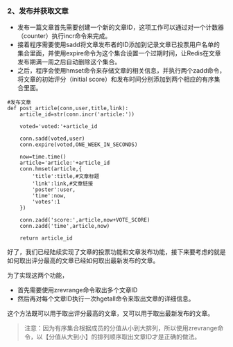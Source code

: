 ### 2、发布并获取文章

* 发布一篇文章首先需要创建一个新的文章ID，这项工作可以通过对一个计数器（counter）执行incr命令来完成。
* 接着程序需要使用sadd将文章发布者的ID添加到记录文章已投票用户名单的集合里面，并使用expire命令为这个集合设置一个过期时间，让Redis在文章发布期满一周之后自动删除这个集合。
* 之后，程序会使用hmset命令来存储文章的相关信息，并执行两个zadd命令，将文章的初始评分（initial score）和发布时间分别添加到两个相应的有序集合里面。

```
#发布文章
def post_article(conn,user,title,link):
    article_id=str(conn.incr('article:'))

    voted='voted:'+article_id

    conn.sadd(voted,user)
    conn.expire(voted,ONE_WEEK_IN_SECONDS)

    now=time.time()
    article='article:'+article_id
    conn.hmset(article,{
        'title':title,#文章标题
        'link':link,#文章链接
        'poster':user,
        'time':now,
        'votes':1
    })

    conn.zadd('score:',article,now+VOTE_SCORE)
    conn.zadd('time',article,now)

    return article_id
```

好了，我们已经陆续实现了文章的投票功能和文章发布功能，接下来要考虑的就是如何取出评分最高的文章已经如何取出最新发布的文章。

为了实现这两个功能，

* 首先需要使用zrevrange命令取出多个文章ID
* 然后再对每个文章ID执行一次hgetall命令来取出文章的详细信息。

这个方法既可以用于取出评分最高的文章，又可以用于取出最新发布的文章。

> 注意：因为有序集合根据成员的分值从小到大排列，所以使用zrevrange命令，以【分值从大到小】的排列顺序取出文章ID才是正确的做法。




